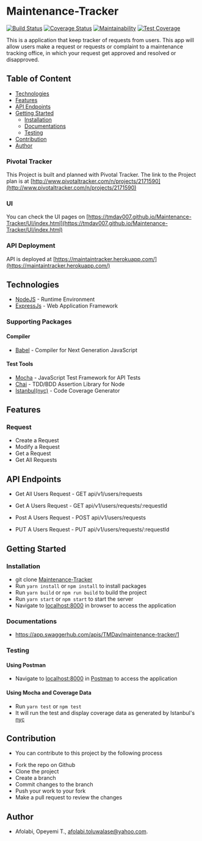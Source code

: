 # Maintenance-Tracker

[![Build Status](https://travis-ci.org/TMDav007/Maintenance-Tracker.svg?branch=develop)](https://travis-ci.org/TMDav007/Maintenance-Tracker)
[![Coverage Status](https://coveralls.io/repos/github/TMDav007/Maintenance-Tracker/badge.svg?branch=develop)](https://coveralls.io/github/TMDav007/Maintenance-Tracker?branch=develop)
[![Maintainability](https://api.codeclimate.com/v1/badges/a9188a28f88a1705ed64/maintainability)](https://codeclimate.com/github/TMDav007/Maintenance-Tracker/maintainability)
[![Test Coverage](https://api.codeclimate.com/v1/badges/a9188a28f88a1705ed64/test_coverage)](https://codeclimate.com/github/TMDav007/Maintenance-Tracker/test_coverage)

This is a application that keep tracker of requests from users. This app will allow users make a request or requests or complaint to a maintenance tracking office, in which your request get approved and resolved or disapproved.

## Table of Content
* [Technologies](#technologies)
* [Features](#features)
* [API Endpoints](#api-endpoints)
* [Getting Started](#getting-started)
   * [Installation](#installation)
   * [Documentations](#documentations)
   * [Testing](#testing) 
* [Contribution](#contribution)
* [Author](#author)


### Pivotal Tracker
This Project is built and planned with Pivotal Tracker.
The link to the Project plan is at [http://www.pivotaltracker.com/n/projects/2171590](http://www.pivotaltracker.com/n/projects/2171590)

### UI
You can check the UI pages on [https://tmdav007.github.io/Maintenance-Tracker/UI/index.html](https://tmdav007.github.io/Maintenance-Tracker/UI/index.html)

### API Deployment
API is deployed at [https://maintaintracker.herokuapp.com/](https://maintaintracker.herokuapp.com/)


## Technologies

* [NodeJS](https://nodejs.org/) - Runtime Environment
* [ExpressJs](https://expressjs.com/) - Web Application Framework

### Supporting Packages

#### Compiler

* [Babel](https://eslint.org/) - Compiler for Next Generation JavaScript

#### Test Tools

* [Mocha](https://mochajs.org/) - JavaScript Test Framework for API Tests
* [Chai](http://chaijs.com/) - TDD/BDD Assertion Library for Node
* [Istanbul(nyc)](https://istanbul.js.org/) - Code Coverage Generator

## Features

### Request
* Create a Request
* Modify a Request
* Get a Request
* Get All Requests

## API Endpoints

* Get All Users Request - GET api/v1/users/requests 

* Get A Users Request - GET api/v1/users/requests/:requestId

* Post A Users Request - POST api/v1/users/requests

* PUT A Users Request - PUT api/v1/users/requests/:requestId


## Getting Started

### Installation

* git clone
  [Maintenance-Tracker](https://github.com/TMDav007/Maintenance-Tracker.git)
* Run `yarn install` or `npm install` to install packages
* Run `yarn build` or `npm run build` to build the project
* Run `yarn start` or `npm start` to start the server
* Navigate to [localhost:8000](http://localhost:8000/) in browser to access the
  application
  
 
### Documentations
- https://app.swaggerhub.com/apis/TMDav/maintenance-tracker/1

### Testing

#### Using Postman

* Navigate to [localhost:8000](http://localhost:8000/) in
  [Postman](https://getpostman.com/) to access the application

#### Using Mocha and Coverage Data
* Run `yarn test` or `npm test`
* It will run the test and display coverage data as generated by
  Istanbul's [nyc](https://github.com/istanbuljs/nyc)
  
## Contribution
* You can contribute to this project by the following process
- Fork the repo on Github
- Clone the project
- Create a branch
- Commit changes to the branch
- Push your work to your fork
- Make a pull request to review the changes

## Author
 - Afolabi, Opeyemi T., afolabi.toluwalase@yahoo.com.

